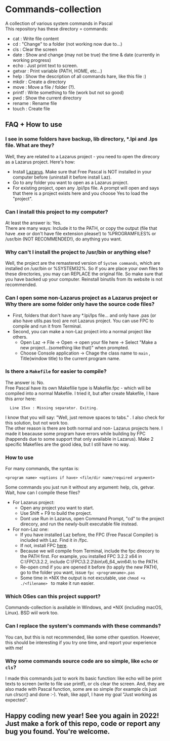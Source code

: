 # Commands-collection
A collection of various system commands in Pascal <br>
This repository has these directory = commands:
* cat                 : Write file content
* cd                  : "Change" to a folder (not working now due to...)
* cls                 : Clear the screen
* date                : Show and change (may not be true) the time & date (currently in working progress)
* echo                : Just print text to screen.
* getvar              : Print variable (PATH, HOME, etc...)
* help                : Show the description of all commands hare, like this file :)
* mkdir               : Create a directory
* move                : Move a file / folder (?).
* printf              : Write something to file (work but not so good)
* pwd                 : Show the current directory 
* rename              : Rename file
* touch               : Create file
## FAQ + How to use
### I see in some folders have backup, lib directory, *.lpi and .lps file. What are they?
Well, they are related to a Lazarus project - you need to open the direcory as a Lazarus project. Here's how:
* Install [Lazarus](https://lazarus-ide.org). Make sure that Free Pascal is NOT installed in your computer before (uninstall it before install Laz).
* Go to any folder you want to open as a Lazarus project.
* For existing project, open any .lpi/lps file. A prompt will open and says that there is a project exists here and you choose Yes to load the "project".

### Can I install this project to my computer?
At least the answer is: Yes. <br>
There are many ways: Include it to the PATH, or copy the output (file that have .exe or don't have file extension please!) to %PROGRAMFILES% or /usr/bin (NOT RECOMMENDED!), do anything you want.

### Why can't I install the project to /usr/bin or anything else?
Well, the project are the remastered version of ```System commands```, which are installed on /usr/bin or %SYSTEM32%. So if you are place your own files to these directories, you may can REPLACE the original file. So make sure that you have backed up your computer. Reinstall binutils from its website is not recommended.

### Can I open some non-Lazarus project as a Lazarus project or Why there are some folder only have the source code files?
* First, folders that don't have any *.lpi/lps file... and only have <application name>.pas (or also have utils.pas too) are not Lazarus project. You can use FPC to compile and run it from Terminal.
* Second, you can make a non-Laz project into a normal project like others. 
  * Open Laz -> File -> Open -> open your file here -> Select "Make a new project...(something like that)" when prompted.
  * Choose Console application -> Chage the class name to ```main``` , Title(window title) to the current program name.

### Is there a ```Makefile``` for easier to compile?
The answer is: No.<br>
Free Pascal have its own Makefilie type is Makefile.fpc - which will be compiled into a normal Makefile. I tried it, but after create Makefile, I have this arror here:
```
  Line 15xx : Missing separator. Exiting. 
```
I know that you will say: "Well, just remove spaces to tabs." . I also check for this solution, but not work too. <br>
The other reason is there are both normal and non- Lazarus projects here. I made it beacause some program have errors while building by FPC (happends due to some support that only available in Lazarus). Make 2 specific Makefiles are the good idea, but I still have no way.

### How to use
For many commands, the syntax is:
 ```
 <program name> <options if have> <file/dir name/required argument>
 ```
Some commands you just run it without any argument: help, cls, getvar.<br>
Wait, how can I compile these files?<br>
  * For Lazarus project:
     * Open any project you want to start.
     * Use Shift + F9 to build the project. 
     * Dont use Run in Lazarus, open Command Prompt, "cd" to the project direcory, and run the newly-built executable file instead.
  * For non-Laz one:
     * If you have installed Laz before, the FPC (Free Pascal Compiler) is included with Laz. Find it in <lazarus root folder>/fpc.
     * If not, install FPC [here](https://freepascal.org).
     * Because we will compile from Terminal, include the fpc direcory to the PATH first. For example, you installed FPC 3.2.2 x64 in C:\FPC\3.2.2\, include C:\FPC\3.2.2\bin\x6_64_win64\ to the PATH.
     * Re-open cmd if you are opened it before (to apply the new PATH), go to the folder you want, issue ``` fpc <programname>.pas ```
     * Some time in *NIX the output is not excutable, use ```chmod +x ./<filename> ``` to make it run easier.

### Which OSes can this project support?
Commands-collection is available in Windows, and *NIX (including macOS, Linux). BSD wiil work too.
  
### Can I replace the system's commands with these commands?
You can, but this is not recommended, like some other question. However, this should be interesting if you try one time, and report your experience with me!
  
### Why some commands source code are so simple, like ```echo``` or ```cls```?
I made this commands just to work its basic function: like echo will be print texts to screen (write to file use printf), or cls clear the screen. And, they are also made with Pascal function, some are so simple (for example cls just run clrscr() and done :-).
Yeah, like app1, I have my goal "Just working as expected".<br>
  
## Happy coding new year! See you again in 2022! Just make a fork of this repo, code or report any bug you found. You're welcome.
